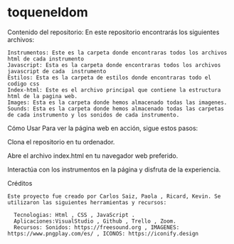 # toqueneldom

Contenido del repositorio:
En este repositorio encontrarás los siguientes archivos:
    
    Instrumentos: Este es la carpeta donde encontraras todos los archivos html de cada instrumento
    Javascript: Esta es la carpeta donde encontraras todos los archivos javascript de cada  instrumento
    Estilos: Esta es la carpeta de estilos donde encontraras todo el codigo css
    Index-html: Este es el archivo principal que contiene la estructura html de la pagina web.
    Images: Esta es la carpeta donde hemos almacenado todas las imagenes.
    Sounds: Esta es la carpeta donde hemos almacenado todas las carpetas de cada instrumento y los sonidos de cada instrumento. 


Cómo Usar
Para ver la página web en acción, sigue estos pasos:

  Clona el repositorio en tu ordenador.

  Abre el archivo index.html en tu navegador web preferido.

  Interactúa con los instrumentos en la página y disfruta de la experiencia.
  
  Créditos

    Este proyecto fue creado por Carlos Saiz, Paola , Ricard, Kevin. Se utilizaron las siguientes herramientas y recursos:

      Tecnologias: Html , CSS , JavaScript .
      Aplicaciones:VisualStudio , Github , Trello , Zoom.
      Recursos: Sonidos: https://freesound.org , IMAGENES: https://www.pngplay.com/es/ , ICONOS: https://iconify.design

